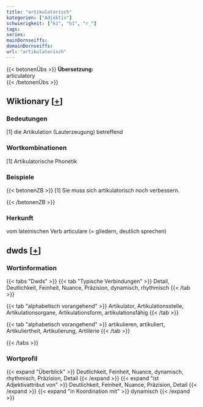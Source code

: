 ```yaml
---
title: "artikulatorisch"
kategorien: ["Adjektiv"]
schwierigkeit: ["k1", "h1", "r_"]
tags:
series:
mainDornseiffs:
domainDornseiffs:
url: "artikulatorisch"
---
```


{{< betonenÜbs >}}
**Übersetzung:**  
articulatory  
{{< /betonenÜbs >}}

## Wiktionary [[+](https://de.wiktionary.org/wiki/artikulatorisch)]

### Bedeutungen
[1] die Artikulation (Lauterzeugung) betreffend  

### Wortkombinationen
[1] Artikulatorische Phonetik  
  

### Beispiele
{{< betonenZB >}}
[1] Sie muss sich artikulatorisch noch verbessern.  

{{< /betonenZB >}}
### Herkunft
vom lateinischen Verb articulare (= gliedern, deutlich sprechen)  



## dwds [[+](https://www.dwds.de/wb/artikulatorisch)]

### Wortinformation
{{< tabs "Dwds" >}}
{{< tab "Typische Verbindungen" >}}
Detail, Deutlichkeit, Feinheit, Nuance, Präzision, dynamisch, rhythmisch
{{< /tab >}}

{{< tab "alphabetisch vorangehend" >}}
Artikulator, Artikulationsstelle, Artikulationsorgane, Artikulationsform, artikulationsfähig
{{< /tab >}}

{{< tab "alphabetisch vorangehend" >}}
artikulieren, artikuliert, Artikuliertheit, Artikulierung, Artillerie
{{< /tab >}}

{{< /tabs >}}

### Wortprofil
{{< expand "Überblick" >}} Deutlichkeit, Feinheit, Nuance, dynamisch, rhythmisch, Präzision, Detail {{< /expand >}}
{{< expand "ist Adjektivattribut von" >}} Deutlichkeit, Feinheit, Nuance, Präzision, Detail {{< /expand >}}
{{< expand "in Koordination mit" >}} dynamisch {{< /expand >}}

